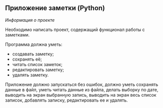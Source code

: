 ## Приложение заметки (Python)
_Информация о проекте_

Необходимо написать проект, содержащий функционал работы с заметками.

Программа должна уметь:
- создавать заметку; 
- сохранять её; 
- читать список заметок;
- редактировать заметку; 
- удалять заметку.

Приложение должно запускаться без ошибок, должно уметь сохранять данные
в файл, уметь читать данные из файла, делать выборку по дате, выводить на
экран выбранную запись, выводить на экран весь список записок, добавлять
записку, редактировать ее и удалять.
